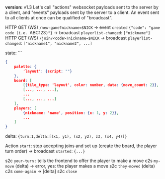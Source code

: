  **version:** v1.3
Let's call "actions" websocket payloads sent to the server by a client, and "events" payloads sent by the server to a client. An event sent to all clients at once can be qualified of "broadcast".

HTTP GET (WS) `/new-game?nickname=$NICK`
	-> event `created` `{"code": "game code (i.e. `ABC123`)"}`
	-> broadcast `playerlist-changed`: `["nickname"]`
HTTP GET (WS) `/join/<code>?nickname=$NICK`
	-> broadcast `playerlist-changed`: `["nickname1", "nickname2", ...]` 

state: ```
```json
{
	palette: {
		'layout': {script: ""}
	},
	board: [
		[{tile_type: 'layout', color: number, data: {move_count: 2}}, ..., ...],
		[..., ..., ...],
		...
		[..., ..., ...]
	],
	players: [
		{nickname: 'name', position: {x: 1, y: 2}},
		...
	]
}
```
delta: `{turn:1,delta:[(x1, y1), (x2, y2), z3, (x4, y4)]}`

Action `start`: stop accepting joins and set up (create the board, the player turn order)
	-> broadcast `started`: `{...}`

s2c `your-turn` : tells the frontend to offer the player to make a move
c2s `my-move` (delta) -> error, yes: the player makes a move
s2c `they-moved` (delta)
c2s `come-again` -> \[delta\]
s2c `close`